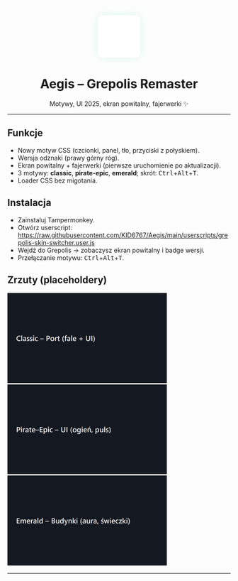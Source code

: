 <div align="center">
  <img src="assets/branding/logo_aegis.png" width="96" style="border-radius:12px;animation:aegisPulse 2.6s ease-in-out infinite;">
  <h1>Aegis – Grepolis Remaster</h1>
  <p>Motywy, UI 2025, ekran powitalny, fajerwerki ✨</p>
</div>

<style>
@keyframes aegisPulse{0%{filter:drop-shadow(0 0 0 rgba(110,231,183,.0))}50%{filter:drop-shadow(0 0 16px rgba(110,231,183,.45))}100%{filter:drop-shadow(0 0 0 rgba(110,231,183,.0))}}
</style>

---

## Funkcje
- Nowy motyw CSS (czcionki, panel, tło, przyciski z połyskiem).
- Wersja odznaki (prawy górny róg).
- Ekran powitalny + fajerwerki (pierwsze uruchomienie po aktualizacji).
- 3 motywy: **classic**, **pirate-epic**, **emerald**; skrót: <kbd>Ctrl</kbd>+<kbd>Alt</kbd>+<kbd>T</kbd>.
- Loader CSS bez migotania.

## Instalacja
- Zainstaluj Tampermonkey.
- Otwórz userscript:  
  https://raw.githubusercontent.com/KID6767/Aegis/main/userscripts/grepolis-skin-switcher.user.js
- Wejdź do Grepolis → zobaczysz ekran powitalny i badge wersji.  
- Przełączanie motywu: <kbd>Ctrl</kbd>+<kbd>Alt</kbd>+<kbd>T</kbd>.

## Zrzuty (placeholdery)
<p>
  <img src="assets/screenshots/classic_port.png" width="360">
  <img src="assets/screenshots/pirate_ui.png" width="360">
  <img src="assets/screenshots/emerald_buildings.png" width="360">
</p>

---